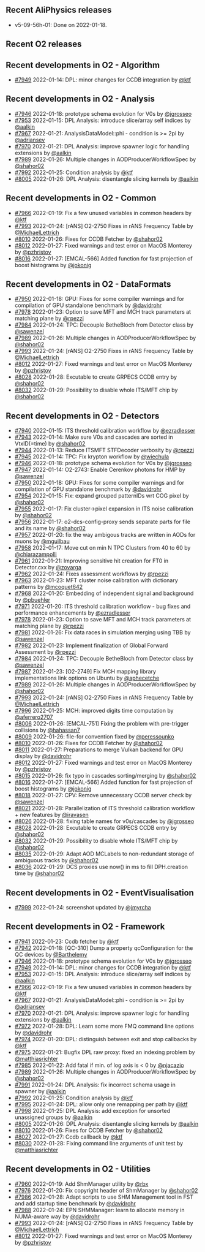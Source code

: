## Recent AliPhysics releases
- v5-09-56h-01: Done on 2022-01-18.
## Recent O2 releases
## Recent developments in O2 - Algorithm
- [\#7949](https://github.com/AliceO2Group/AliceO2/pull/7949) 2022-01-14: DPL: minor changes for CCDB integration by [@ktf](https://github.com/ktf)
## Recent developments in O2 - Analysis
- [\#7946](https://github.com/AliceO2Group/AliceO2/pull/7946) 2022-01-18: prototype schema evolution for V0s by [@jgrosseo](https://github.com/jgrosseo)
- [\#7953](https://github.com/AliceO2Group/AliceO2/pull/7953) 2022-01-15: DPL Analysis: introduce slice/array self indices by [@aalkin](https://github.com/aalkin)
- [\#7967](https://github.com/AliceO2Group/AliceO2/pull/7967) 2022-01-21: AnalysisDataModel::phi - condition is >= 2pi by [@adriansev](https://github.com/adriansev)
- [\#7970](https://github.com/AliceO2Group/AliceO2/pull/7970) 2022-01-21: DPL Analysis: improve spawner logic for handling extensions by [@aalkin](https://github.com/aalkin)
- [\#7989](https://github.com/AliceO2Group/AliceO2/pull/7989) 2022-01-26: Multiple changes in AODProducerWorkflowSpec by [@shahor02](https://github.com/shahor02)
- [\#7992](https://github.com/AliceO2Group/AliceO2/pull/7992) 2022-01-25: Condition analysis by [@ktf](https://github.com/ktf)
- [\#8005](https://github.com/AliceO2Group/AliceO2/pull/8005) 2022-01-26: DPL Analysis: disentangle slicing kernels by [@aalkin](https://github.com/aalkin)
## Recent developments in O2 - Common
- [\#7966](https://github.com/AliceO2Group/AliceO2/pull/7966) 2022-01-19: Fix a few unused variables in common headers by [@ktf](https://github.com/ktf)
- [\#7993](https://github.com/AliceO2Group/AliceO2/pull/7993) 2022-01-24: [rANS] O2-2750 Fixes in rANS Frequency Table by [@MichaelLettrich](https://github.com/MichaelLettrich)
- [\#8010](https://github.com/AliceO2Group/AliceO2/pull/8010) 2022-01-26: Fixes for CCDB Fetcher by [@shahor02](https://github.com/shahor02)
- [\#8012](https://github.com/AliceO2Group/AliceO2/pull/8012) 2022-01-27: Fixed warnings and test error on MacOS Monterey by [@pzhristov](https://github.com/pzhristov)
- [\#8016](https://github.com/AliceO2Group/AliceO2/pull/8016) 2022-01-27: [EMCAL-566] Added function for fast projection of boost histograms by [@jokonig](https://github.com/jokonig)
## Recent developments in O2 - DataFormats
- [\#7950](https://github.com/AliceO2Group/AliceO2/pull/7950) 2022-01-18: GPU: Fixes for some compiler warnings and for compilation of GPU standalone benchmark by [@davidrohr](https://github.com/davidrohr)
- [\#7978](https://github.com/AliceO2Group/AliceO2/pull/7978) 2022-01-23: Option to save MFT and MCH track parameters at matching plane by [@rpezzi](https://github.com/rpezzi)
- [\#7984](https://github.com/AliceO2Group/AliceO2/pull/7984) 2022-01-24: TPC: Decouple BetheBloch from Detector class by [@sawenzel](https://github.com/sawenzel)
- [\#7989](https://github.com/AliceO2Group/AliceO2/pull/7989) 2022-01-26: Multiple changes in AODProducerWorkflowSpec by [@shahor02](https://github.com/shahor02)
- [\#7993](https://github.com/AliceO2Group/AliceO2/pull/7993) 2022-01-24: [rANS] O2-2750 Fixes in rANS Frequency Table by [@MichaelLettrich](https://github.com/MichaelLettrich)
- [\#8012](https://github.com/AliceO2Group/AliceO2/pull/8012) 2022-01-27: Fixed warnings and test error on MacOS Monterey by [@pzhristov](https://github.com/pzhristov)
- [\#8028](https://github.com/AliceO2Group/AliceO2/pull/8028) 2022-01-28: Excutable to create GRPECS CCDB entry by [@shahor02](https://github.com/shahor02)
- [\#8032](https://github.com/AliceO2Group/AliceO2/pull/8032) 2022-01-29: Possibility to disable whole ITS/MFT chip by [@shahor02](https://github.com/shahor02)
## Recent developments in O2 - Detectors
- [\#7940](https://github.com/AliceO2Group/AliceO2/pull/7940) 2022-01-15: ITS threshold calibration workflow by [@ezradlesser](https://github.com/ezradlesser)
- [\#7943](https://github.com/AliceO2Group/AliceO2/pull/7943) 2022-01-14: Make sure V0s and cascades are sorted in VtxID(=time) by [@shahor02](https://github.com/shahor02)
- [\#7944](https://github.com/AliceO2Group/AliceO2/pull/7944) 2022-01-13: Reduce ITSMFT STFDecoder verbosity by [@rpezzi](https://github.com/rpezzi)
- [\#7945](https://github.com/AliceO2Group/AliceO2/pull/7945) 2022-01-14: TPC: Fix krypton workflow by [@wiechula](https://github.com/wiechula)
- [\#7946](https://github.com/AliceO2Group/AliceO2/pull/7946) 2022-01-18: prototype schema evolution for V0s by [@jgrosseo](https://github.com/jgrosseo)
- [\#7947](https://github.com/AliceO2Group/AliceO2/pull/7947) 2022-01-14: O2-2743: Enable Cerenkov photons for HMP by [@sawenzel](https://github.com/sawenzel)
- [\#7950](https://github.com/AliceO2Group/AliceO2/pull/7950) 2022-01-18: GPU: Fixes for some compiler warnings and for compilation of GPU standalone benchmark by [@davidrohr](https://github.com/davidrohr)
- [\#7954](https://github.com/AliceO2Group/AliceO2/pull/7954) 2022-01-15: Fix: expand grouped patternIDs wrt COG pixel by [@shahor02](https://github.com/shahor02)
- [\#7955](https://github.com/AliceO2Group/AliceO2/pull/7955) 2022-01-17: Fix cluster->pixel expansion in ITS noise calibration by [@shahor02](https://github.com/shahor02)
- [\#7956](https://github.com/AliceO2Group/AliceO2/pull/7956) 2022-01-17: o2-dcs-config-proxy sends separate parts for file and its name by [@shahor02](https://github.com/shahor02)
- [\#7957](https://github.com/AliceO2Group/AliceO2/pull/7957) 2022-01-20: fix the way ambigous tracks are written in AODs for muons by [@mguilbau](https://github.com/mguilbau)
- [\#7958](https://github.com/AliceO2Group/AliceO2/pull/7958) 2022-01-17: Move cut on min N TPC Clusters from 40 to 60 by [@chiarazampolli](https://github.com/chiarazampolli)
- [\#7961](https://github.com/AliceO2Group/AliceO2/pull/7961) 2022-01-21: Improving sensitive hit creation for FT0 in Detector.cxx by [@zovarga](https://github.com/zovarga)
- [\#7962](https://github.com/AliceO2Group/AliceO2/pull/7962) 2022-01-24: Fixes assessment workflows by [@rpezzi](https://github.com/rpezzi)
- [\#7963](https://github.com/AliceO2Group/AliceO2/pull/7963) 2022-01-23: MFT cluster noise calibration with dictionary patterns by [@mcoquet642](https://github.com/mcoquet642)
- [\#7968](https://github.com/AliceO2Group/AliceO2/pull/7968) 2022-01-20: Embedding of independent signal and background by [@pbuehler](https://github.com/pbuehler)
- [\#7971](https://github.com/AliceO2Group/AliceO2/pull/7971) 2022-01-20: ITS threshold calibration workflow - bug fixes and performance enhancements by [@ezradlesser](https://github.com/ezradlesser)
- [\#7978](https://github.com/AliceO2Group/AliceO2/pull/7978) 2022-01-23: Option to save MFT and MCH track parameters at matching plane by [@rpezzi](https://github.com/rpezzi)
- [\#7981](https://github.com/AliceO2Group/AliceO2/pull/7981) 2022-01-26: Fix data races in simulation merging using TBB by [@sawenzel](https://github.com/sawenzel)
- [\#7982](https://github.com/AliceO2Group/AliceO2/pull/7982) 2022-01-23: Implement finalization of Global Forward Assessment by [@rpezzi](https://github.com/rpezzi)
- [\#7984](https://github.com/AliceO2Group/AliceO2/pull/7984) 2022-01-24: TPC: Decouple BetheBloch from Detector class by [@sawenzel](https://github.com/sawenzel)
- [\#7987](https://github.com/AliceO2Group/AliceO2/pull/7987) 2022-01-23: [O2-2749] Fix MCH mapping library implementations link options on Ubuntu by [@aphecetche](https://github.com/aphecetche)
- [\#7989](https://github.com/AliceO2Group/AliceO2/pull/7989) 2022-01-26: Multiple changes in AODProducerWorkflowSpec by [@shahor02](https://github.com/shahor02)
- [\#7993](https://github.com/AliceO2Group/AliceO2/pull/7993) 2022-01-24: [rANS] O2-2750 Fixes in rANS Frequency Table by [@MichaelLettrich](https://github.com/MichaelLettrich)
- [\#7996](https://github.com/AliceO2Group/AliceO2/pull/7996) 2022-01-25: MCH: improved digits time computation by [@aferrero2707](https://github.com/aferrero2707)
- [\#8006](https://github.com/AliceO2Group/AliceO2/pull/8006) 2022-01-26: [EMCAL-751] Fixing the problem with pre-trigger collisions by [@hahassan7](https://github.com/hahassan7)
- [\#8009](https://github.com/AliceO2Group/AliceO2/pull/8009) 2022-01-26: file-for convention fixed by [@peressounko](https://github.com/peressounko)
- [\#8010](https://github.com/AliceO2Group/AliceO2/pull/8010) 2022-01-26: Fixes for CCDB Fetcher by [@shahor02](https://github.com/shahor02)
- [\#8011](https://github.com/AliceO2Group/AliceO2/pull/8011) 2022-01-27: Preparations to merge Vulkan backend for GPU display by [@davidrohr](https://github.com/davidrohr)
- [\#8012](https://github.com/AliceO2Group/AliceO2/pull/8012) 2022-01-27: Fixed warnings and test error on MacOS Monterey by [@pzhristov](https://github.com/pzhristov)
- [\#8015](https://github.com/AliceO2Group/AliceO2/pull/8015) 2022-01-26: fix typo in cascades sorting/merging by [@shahor02](https://github.com/shahor02)
- [\#8016](https://github.com/AliceO2Group/AliceO2/pull/8016) 2022-01-27: [EMCAL-566] Added function for fast projection of boost histograms by [@jokonig](https://github.com/jokonig)
- [\#8018](https://github.com/AliceO2Group/AliceO2/pull/8018) 2022-01-27: CPV: Remove unnecessary CCDB server check by [@sawenzel](https://github.com/sawenzel)
- [\#8021](https://github.com/AliceO2Group/AliceO2/pull/8021) 2022-01-28: Parallelization of ITS threshold calibration workflow + new features by [@iravasen](https://github.com/iravasen)
- [\#8026](https://github.com/AliceO2Group/AliceO2/pull/8026) 2022-01-28: fixing table names for v0s/cascades by [@jgrosseo](https://github.com/jgrosseo)
- [\#8028](https://github.com/AliceO2Group/AliceO2/pull/8028) 2022-01-28: Excutable to create GRPECS CCDB entry by [@shahor02](https://github.com/shahor02)
- [\#8032](https://github.com/AliceO2Group/AliceO2/pull/8032) 2022-01-29: Possibility to disable whole ITS/MFT chip by [@shahor02](https://github.com/shahor02)
- [\#8035](https://github.com/AliceO2Group/AliceO2/pull/8035) 2022-01-29: Adapt AOD MCLabels to non-redundant storage of ambiguous tracks by [@shahor02](https://github.com/shahor02)
- [\#8036](https://github.com/AliceO2Group/AliceO2/pull/8036) 2022-01-29: DCS proxies use now() in ms to fill DPH.creation time by [@shahor02](https://github.com/shahor02)
## Recent developments in O2 - EventVisualisation
- [\#7999](https://github.com/AliceO2Group/AliceO2/pull/7999) 2022-01-24: screenshot updated by [@jmyrcha](https://github.com/jmyrcha)
## Recent developments in O2 - Framework
- [\#7941](https://github.com/AliceO2Group/AliceO2/pull/7941) 2022-01-23: Ccdb fetcher by [@ktf](https://github.com/ktf)
- [\#7942](https://github.com/AliceO2Group/AliceO2/pull/7942) 2022-01-18: [QC-310] Dump a property qcConfiguration for the QC devices by [@Barthelemy](https://github.com/Barthelemy)
- [\#7946](https://github.com/AliceO2Group/AliceO2/pull/7946) 2022-01-18: prototype schema evolution for V0s by [@jgrosseo](https://github.com/jgrosseo)
- [\#7949](https://github.com/AliceO2Group/AliceO2/pull/7949) 2022-01-14: DPL: minor changes for CCDB integration by [@ktf](https://github.com/ktf)
- [\#7953](https://github.com/AliceO2Group/AliceO2/pull/7953) 2022-01-15: DPL Analysis: introduce slice/array self indices by [@aalkin](https://github.com/aalkin)
- [\#7966](https://github.com/AliceO2Group/AliceO2/pull/7966) 2022-01-19: Fix a few unused variables in common headers by [@ktf](https://github.com/ktf)
- [\#7967](https://github.com/AliceO2Group/AliceO2/pull/7967) 2022-01-21: AnalysisDataModel::phi - condition is >= 2pi by [@adriansev](https://github.com/adriansev)
- [\#7970](https://github.com/AliceO2Group/AliceO2/pull/7970) 2022-01-21: DPL Analysis: improve spawner logic for handling extensions by [@aalkin](https://github.com/aalkin)
- [\#7972](https://github.com/AliceO2Group/AliceO2/pull/7972) 2022-01-28: DPL: Learn some more FMQ command line options by [@davidrohr](https://github.com/davidrohr)
- [\#7974](https://github.com/AliceO2Group/AliceO2/pull/7974) 2022-01-20: DPL: distinguish between exit and stop callbacks by [@ktf](https://github.com/ktf)
- [\#7975](https://github.com/AliceO2Group/AliceO2/pull/7975) 2022-01-21: Bugfix DPL raw proxy: fixed an indexing problem by [@matthiasrichter](https://github.com/matthiasrichter)
- [\#7985](https://github.com/AliceO2Group/AliceO2/pull/7985) 2022-01-22: Add fatal if min. of log axis is < 0 by [@njacazio](https://github.com/njacazio)
- [\#7989](https://github.com/AliceO2Group/AliceO2/pull/7989) 2022-01-26: Multiple changes in AODProducerWorkflowSpec by [@shahor02](https://github.com/shahor02)
- [\#7991](https://github.com/AliceO2Group/AliceO2/pull/7991) 2022-01-24: DPL Analysis: fix incorrect schema usage in spawner by [@aalkin](https://github.com/aalkin)
- [\#7992](https://github.com/AliceO2Group/AliceO2/pull/7992) 2022-01-25: Condition analysis by [@ktf](https://github.com/ktf)
- [\#7995](https://github.com/AliceO2Group/AliceO2/pull/7995) 2022-01-24: DPL: allow only one remapping per path by [@ktf](https://github.com/ktf)
- [\#7998](https://github.com/AliceO2Group/AliceO2/pull/7998) 2022-01-25: DPL Analysis: add exception for unsorted unassigned groups by [@aalkin](https://github.com/aalkin)
- [\#8005](https://github.com/AliceO2Group/AliceO2/pull/8005) 2022-01-26: DPL Analysis: disentangle slicing kernels by [@aalkin](https://github.com/aalkin)
- [\#8010](https://github.com/AliceO2Group/AliceO2/pull/8010) 2022-01-26: Fixes for CCDB Fetcher by [@shahor02](https://github.com/shahor02)
- [\#8027](https://github.com/AliceO2Group/AliceO2/pull/8027) 2022-01-27: Ccdb callback by [@ktf](https://github.com/ktf)
- [\#8030](https://github.com/AliceO2Group/AliceO2/pull/8030) 2022-01-28: Fixing command line arguments of unit test by [@matthiasrichter](https://github.com/matthiasrichter)
## Recent developments in O2 - Utilities
- [\#7960](https://github.com/AliceO2Group/AliceO2/pull/7960) 2022-01-19: Add ShmManager utility by [@rbx](https://github.com/rbx)
- [\#7976](https://github.com/AliceO2Group/AliceO2/pull/7976) 2022-01-20: Fix copyright header of ShmManager by [@shahor02](https://github.com/shahor02)
- [\#7986](https://github.com/AliceO2Group/AliceO2/pull/7986) 2022-01-28: Adapt scripts to use SHM Management tool in FST and add startup time benchmark by [@davidrohr](https://github.com/davidrohr)
- [\#7988](https://github.com/AliceO2Group/AliceO2/pull/7988) 2022-01-24: EPN SHMManager: learn to allocate memory in NUMA-aware way by [@davidrohr](https://github.com/davidrohr)
- [\#7993](https://github.com/AliceO2Group/AliceO2/pull/7993) 2022-01-24: [rANS] O2-2750 Fixes in rANS Frequency Table by [@MichaelLettrich](https://github.com/MichaelLettrich)
- [\#8012](https://github.com/AliceO2Group/AliceO2/pull/8012) 2022-01-27: Fixed warnings and test error on MacOS Monterey by [@pzhristov](https://github.com/pzhristov)
